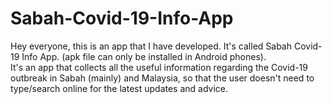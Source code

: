 # Sabah-Covid-19-Info-App
Hey everyone, this is an app that I have developed. It's called Sabah Covid-19 Info App. (apk file can only be installed in Android phones).  
It's an app that collects all the useful information regarding the Covid-19 outbreak in Sabah (mainly) and Malaysia, so that the user doesn't need to type/search online for the latest updates and advice.
